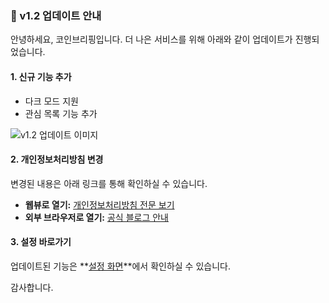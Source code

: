### 🚀 v1.2 업데이트 안내
안녕하세요, 코인브리핑입니다.
더 나은 서비스를 위해 아래와 같이 업데이트가 진행되었습니다.

#### 1. 신규 기능 추가
- 다크 모드 지원
- 관심 목록 기능 추가

![v1.2 업데이트 이미지](https://raw.githubusercontent.com/dnomad-space/coinbriefing/main/notices/images/sample.png)

#### 2. 개인정보처리방침 변경
변경된 내용은 아래 링크를 통해 확인하실 수 있습니다.
- **웹뷰로 열기:** [개인정보처리방침 전문 보기](app://webview?url=naver.com)
- **외부 브라우저로 열기:** [공식 블로그 안내](https://naver.com)

#### 3. 설정 바로가기
업데이트된 기능은 **[설정 화면](app://in_app_navigate/Settings)**에서 확인하실 수 있습니다.

감사합니다.